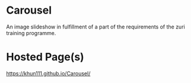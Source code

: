 # Carousel
An image slideshow in fulfillment of a part of the requirements of the zuri training programme. 
# Hosted Page(s)
https://khun111.github.io/Carousel/
